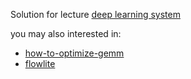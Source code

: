 Solution for lecture [deep learning system](https://dlsyscourse.org/)



you may also interested in:
- [how-to-optimize-gemm](https://github.com/caaatch22/optimize-gemm)
- [flowlite](https://github.com/caaatch22/flowlite)